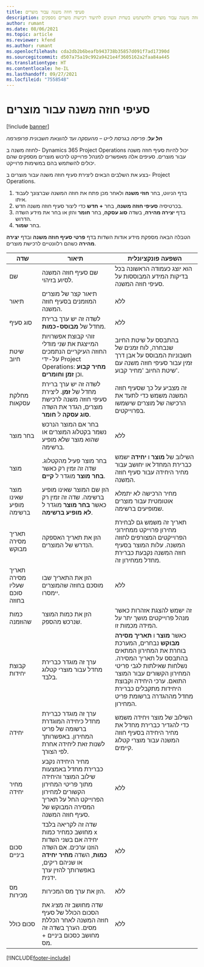 ```yaml
---
title: סעיפי חוזה משנה עבור מוצרים
description: נושא זה מסביר כיצד לתעד סעיפי חוזה משנה עבור מוצרים ולהשתמש בשדות השונים לתיעוד רכישות מוצרים מספקים.
author: rumant
ms.date: 08/06/2021
ms.topic: article
ms.reviewer: kfend
ms.author: rumant
ms.openlocfilehash: cda2db2b6beafb943738b35857d091f7ad17390d
ms.sourcegitcommit: d507a75a19c992a9421e4f3605162a2faa84a445
ms.translationtype: HT
ms.contentlocale: he-IL
ms.lasthandoff: 09/27/2021
ms.locfileid: "7558548"
---
```

# <a name="subcontract-lines-for-products"></a>סעיפי חוזה משנה עבור מוצרים

[!include [banner](../../includes/dataverse-preview.md)]

_**חל על**: פריסה בגרסת לייט – מהעסקה ועד להוצאת חשבונית פרופורמה_

לחוזה משנה ב- Dynamics 365 Project Operations יכול להיות סעיף חוזה משנה עבור מוצרים. סעיפים אלה מאפשרים למנהל פרוייקט לרכוש מוצרים מספקים שהם יכולים להשתמש בהם במשימות פרוייקט.

בצע את השלבים הבאים ליצירת סעיף חוזה משנה עבור מוצרים ב- Project Operations.

1. בדף הניווט, בחר **חוזי משנה** ולאחר מכן פתח את חוזה המשנה שברצונך לעבוד איתו. 
2. בכרטיסיה **סעיפי חוזה משנה**, בחר **+ חדש** כדי ליצור סעיף חוזה משנה חדש.
3. בדף **יצירה מהירה**, בשדה **סוג עסקה**, בחר **חומר** והזן או בחר את מידע השדה הדרוש. 
4. בחר **שמור**.

הטבלה הבאה מספקת מידע אודות השדות בדף **פרטי סעיף חוזה משנה** ובדף **יצירה מהירה** כשהם רלוונטיים לרכישת מוצרים.

| שדה | תיאור | השפעה פונקציונלית|
| ----- | ----------- | ----------- |
| שם | שם סעיף חוזה המשנה לסיוע בזיהוי. |הוא יוצג כעמודה הראשונה בכל בדיקות המידע המבוססות על סעיפי חוזה המשנה.
| תיאור | תיאור קצר של מוצרים המוזמנים בסעיף חוזה המשנה. | ללא |
| סוג סעיף | לשדה זה יש ערך ברירת מחדל של **מבוסס-כמות**. |ללא |
| שיטת חיוב | זוהי קבוצת אפשרויות המייצגת את שני מודלי החוזה העיקריים הנתמכים על-ידי Project Operations: **מחיר קבוע** וכן **זמן וחומרים**. | בהתבסס על שיטת החיוב שנבחרה, לוח זמנים של חשבוניות המבוסס על אבן דרך זמין עבור סעיפי חוזה משנה עם שיטת החיוב 'מחיר קבוע'. |
| מחלקת עסקאות |לשדה זה יש ערך ברירת מחדל של  **זמן**. ליצירת סעיפי חוזה משנה לרכישת מוצרים, הגדר את השדה  **סוג עסקה**  ל **חומר**.  | זה מצביע על כך שסעיף חוזה המשנה משמש כדי לתעד את הרכישה של מוצרים שישמשו בפרוייקטים. |
| בחר מוצר | בחר אם המוצר הנרכש נשמר בקטלוג המוצרים או שהוא מוצר שלא מופיע ברשימה. |ללא |
| מוצר | בחר מוצר פעיל מהקטלוג. שדה זה זמין רק כאשר **בחר מוצר** מוגדר ל **קיים**. |השילוב של **מוצר** ו **יחידה** ישמש כברירת המחדל או יחושב עבור מחיר היחידה עבור סעיף חוזה המשנה.
| מוצר שאינו מופיע ברשימה | הזן שם המוצר שאינו מופיע ברשימה. שדה זה זמין רק כאשר **בחר מוצר** מוגדר ל **לא מופיע ברשימה**.  |מחיר הרכישה לא יתמלא אוטומטית עבור מוצרים שמופיעים ברשימה.|
| תאריך מסירה מבוקש | הזן את תאריך האספקה הנדרש של המוצרים.| תאריך זה משמש גם לבחירת מחירון פרוייקט ממחירוני הפרוייקטים המצורפים לחוזה המשנה. עלות המוצר בסעיף חוזה המשנה נקבעת כברירת מחדל ממחירון זה. |
| תאריך מסירה שעליו סוכם בחוזה | הזן את התאריך שבו מוסכם בחוזה שהמוצרים יימסרו.  |ללא|
| כמות שהוזמנה | הזן את כמות המוצר שנרכש מהספק.| זה ישמש להצגת אזהרות כאשר מנהל פרוייקטים מושך יתר על המידה מכמות זו.|
| קבוצת יחידות | ערך זה מוגדר כברירת מחדל עבור מוצרי קטלוג בלבד. |כאשר **מוצר** ו **תאריך מסירה מבוקש** נבחרים, המערכת בוחרת את המחירון המתאים בהתבסס על תאריך המסירה. נשלחות שאילתות לגבי פריטי המחירון הקשורים עבור המוצר התואם. ערכי היחידה וקבוצת היחידות מתקבלים כברירת מחדל מההגדרה ברשומת פריט המחירון. |
| יחידה | ערך זה מוגדר כברירת מחדל כיחידה המוגדרת ברשומה של פריט המחירון. באפשרותך לשנות זאת ליחידה אחרת לפי הצורך.| השילוב של מוצר ויחידה משמש כדי להגדיר כברירת מחדל את מחיר היחידה בסעיף חוזה המשנה עבור מוצרי קטלוג קיימים. |
| מחיר יחידה | מחיר היחידה נקבע כברירת מחדל באמצעות שילוב המוצר והיחידה מתוך פריטי המחירון הקשורים למחירון הפרוייקט החל על תאריך המסירה המבוקש של סעיף חוזה המשנה.  |ללא |
| סכום ביניים | שדה זה לקריאה בלבד מחושב כמחיר כמות x יחידה אם בשני השדות הוזנו ערכים. אם השדה **כמות**, השדה **מחיר יחידה** או שניהם ריקים, באפשרותך להזין ערך ידנית.  |ללא |
| מס מכירות | הזן את ערך מס המכירות. |ללא |
| סכום כולל | שדה מחושב זה מציג את הסכום הכולל של סעיף חוזה המשנה לאחר הכללת מסים. הערך בשדה זה מחושב כסכום ביניים + מס. |ללא |


[!INCLUDE[footer-include](../../includes/footer-banner.md)]
